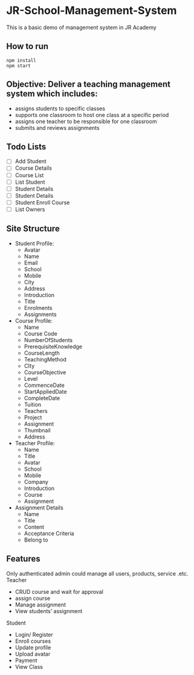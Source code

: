 # JR-School-Management-System 
This is a basic demo of management system in JR Academy

## How to run 

```
npm install 
npm start
```


## Objective: Deliver a teaching management system which includes: 
- assigns students to specific classes
- supports one classroom to host one class at a specific period
- assigns one teacher to be responsible for one classroom
- submits and reviews assignments

## Todo Lists

- [ ] Add Student 
- [ ] Course Details 
- [ ] Course List 
- [ ] List Student 
- [ ] Student Details 
- [ ] Student Details 
- [ ] Student Enroll Course 
- [ ] List Owners 

## Site Structure

- Student Profile:
    - Avatar
    - Name
    - Email
    - School
    - Mobile
    - City
    - Address
    - Introduction
    - Title
    - Enrolments
    - Assignments
- Course Profile:
    - Name
    - Course Code
    - NumberOfStudents
    - PrerequisiteKnowledge
    - CourseLength
    - TeachingMethod
    - CIty
    - CourseObjective
    - Level
    - CommenceDate
    - StartAppliedDate
    - CompleteDate
    - Tuition
    - Teachers
    - Project
    - Assignment
    - Thumbnail
    - Address
- Teacher Profile:
    - Name
    - Title
    - Avatar
    - School
    - Mobile
    - Company
    - Introduction
    - Course
    - Assignment
- Assignment Details
    - Name
    - Title
    - Content
    - Acceptance Criteria 
    - Belong to

## Features

Only authenticated admin could manage all users, products, service .etc.
Teacher
- CRUD course and wait for approval
- assign course
- Manage assignment
- View students’ assignment

Student
- Login/ Register
- Enroll courses
- Update profile 
- Upload avatar
- Payment
- View Class
